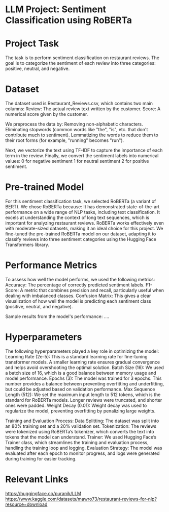 # LLM Project: Sentiment Classification using RoBERTa

# Project Task
The task is to perform sentiment classification on restaurant reviews. The goal is to categorize the sentiment of each review into three categories: positive, neutral, and negative. 

# Dataset
The dataset used is Restaurant_Reviews.csv, which contains two main columns:
Review: The actual review text written by the customer.
Score: A numerical score given by the customer.

We preprocess the data by:
Removing non-alphabetic characters.
Eliminating stopwords (common words like "the", "is", etc. that don't contribute much to sentiment).
Lemmatizing the words to reduce them to their root forms (for example, "running" becomes "run").

Next, we vectorize the text using TF-IDF to capture the importance of each term in the review. Finally, we convert the sentiment labels into numerical values:
0 for negative sentiment
1 for neutral sentiment
2 for positive sentiment.

# Pre-trained Model
For this sentiment classification task, we selected RoBERTa (a variant of BERT). We chose RoBERTa because:
It has demonstrated state-of-the-art performance on a wide range of NLP tasks, including text classification.
It excels at understanding the context of long text sequences, which is important for analyzing restaurant reviews.
RoBERTa works effectively even with moderate-sized datasets, making it an ideal choice for this project.
We fine-tuned the pre-trained RoBERTa model on our dataset, adapting it to classify reviews into three sentiment categories using the Hugging Face Transformers library.

# Performance Metrics
To assess how well the model performs, we used the following metrics:
Accuracy: The percentage of correctly predicted sentiment labels.
F1-Score: A metric that combines precision and recall, particularly useful when dealing with imbalanced classes.
Confusion Matrix: This gives a clear visualization of how well the model is predicting each sentiment class (positive, neutral, and negative).

Sample results from the model's performance:
....
# Hyperparameters

The following hyperparameters played a key role in optimizing the model:
Learning Rate (2e-5): This is a standard learning rate for fine-tuning transformer models. A smaller learning rate ensures gradual convergence and helps avoid overshooting the optimal solution.
Batch Size (16): We used a batch size of 16, which is a good balance between memory usage and model performance.
Epochs (3): The model was trained for 3 epochs. This number provides a balance between preventing overfitting and underfitting, but could be adjusted based on validation performance.
Max Sequence Length (512): We set the maximum input length to 512 tokens, which is the standard for RoBERTa models. Longer reviews were truncated, and shorter ones were padded.
Weight Decay (0.01): Weight decay was used to regularize the model, preventing overfitting by penalizing large weights.

Training and Evaluation Process:
Data Splitting: The dataset was split into an 80% training set and a 20% validation set.
Tokenization: The reviews were tokenized using RoBERTa’s tokenizer, which converts the text into tokens that the model can understand.
Trainer: We used Hugging Face’s Trainer class, which streamlines the training and evaluation process, handling the training loop and logging.
Evaluation Strategy: The model was evaluated after each epoch to monitor progress, and logs were generated during training for easier tracking.

# Relevant Links
https://huggingface.co/puranik/LLM
https://www.kaggle.com/datasets/mawro73/restaurant-reviews-for-nlp?resource=download